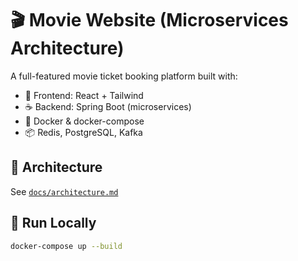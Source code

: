 # 🎬 Movie Website (Microservices Architecture)

A full-featured movie ticket booking platform built with:

- 🎯 Frontend: React + Tailwind
- ☕ Backend: Spring Boot (microservices)
- 🐳 Docker & docker-compose
- 📦 Redis, PostgreSQL, Kafka

## 📁 Architecture

See [`docs/architecture.md`](docs/architecture.md)

## 🚀 Run Locally

```bash
docker-compose up --build
```
